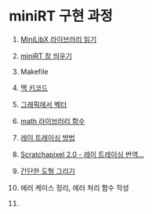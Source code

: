# miniRT 구현 과정
1. [MiniLibX 라이브러리 읽기](miniRT라이브러리)
2. [miniRT 창 띄우기](miniRT창띄우기)
4. Makefile
5. [맥 키코드](맥-키코드)
3. [그래픽에서 벡터](벡터)
4. [math 라이브러리 함수](math-h-함수)
5. [레이 트레이싱 방법](레이-트레이싱-방법)
6. [Scratchapixel 2.0 - 레이 트레이싱 번역...](Scratchapixel번역)
4. [간단한 도형 그리기](miniRT평면도형)
5. 에러 케이스 정리, 에러 처리 함수 작성

6. 
